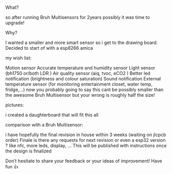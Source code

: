 What?

so after running Bruh Multisensors for 2years possibly it was time to upgrade!

Why?

I wanted a smaller and more smart sensor so i get to the drawing board.
Decided to start of with a esp8266 amica

my wish list:

Motion sensor
Accurate temperature and humidity sensor
Light sensor (bh1750 or/both LDR )
Air quality sensor (aiq, tvoc, eCO2 )
Better led notification (brightness and colour saturation)
Sound notification
External temperature sensor (for monitoring entertainment closet, water temp, fridge,…)
now you probably going to say this cant be possibly smaller than the awesome Bruh Multisensor
but your wrong is roughly half the size!

pictures:

i created a daughterboard that will fit this all


comparison with a Bruh Multisensor:


i have hopefully the final revision in house within 3 weeks (waiting on jlcpcb order)
Finale
is there any requests for next revision or even a esp32 version ? like nfc, more leds, display, …
This will be published with instructions once the design is finalized

Don’t hesitate to share your feedback or your ideas of improvement!
Have fun :+1:
